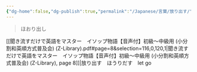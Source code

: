 ```yaml
---
{"dg-home":false,"dg-publish":true,"permalink":"/Japanese/言葉/放り出す/","dgPassFrontmatter":true}
---
```



> ほおり出し

[[聞き流すだけで英語をマスター　イソップ物語【音声付】初級～中級用 (小分割和英順方式普及会) (Z-Library).pdf#page=8&selection=116,0,120,1|聞き流すだけで英語をマスター　イソップ物語【音声付】初級～中級用 (小分割和英順方式普及会) (Z-Library), page 8]]|放り出す　ほうりだす　let go